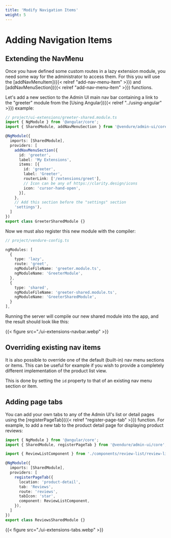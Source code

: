 ```yaml
---
title: 'Modify Navigation Items'
weight: 5
---
```


# Adding Navigation Items

## Extending the NavMenu

Once you have defined some custom routes in a lazy extension module, you need some way for the administrator to access them. For this you will use the [addNavMenuItem]({{< relref "add-nav-menu-item" >}}) and [addNavMenuSection]({{< relref "add-nav-menu-item" >}}) functions.

Let's add a new section to the Admin UI main nav bar containing a link to the "greeter" module from the [Using Angular]({{< relref "../using-angular" >}}) example:

```TypeScript
// project/ui-extensions/greeter-shared.module.ts
import { NgModule } from '@angular/core';
import { SharedModule, addNavMenuSection } from '@vendure/admin-ui/core';

@NgModule({
  imports: [SharedModule],
  providers: [
    addNavMenuSection({
      id: 'greeter',
      label: 'My Extensions',
      items: [{
        id: 'greeter',
        label: 'Greeter',
        routerLink: ['/extensions/greet'],
        // Icon can be any of https://clarity.design/icons
        icon: 'cursor-hand-open',
      }],
    },
    // Add this section before the "settings" section
    'settings'),
  ]
})
export class GreeterSharedModule {}
```

Now we must also register this new module with the compiler:

```TypeScript
// project/vendure-config.ts

ngModules: [
  {
    type: 'lazy',
    route: 'greet',
    ngModuleFileName: 'greeter.module.ts',
    ngModuleName: 'GreeterModule',
  },
  {
    type: 'shared',
    ngModuleFileName: 'greeter-shared.module.ts',
    ngModuleName: 'GreeterSharedModule',
  }
],
```

Running the server will compile our new shared module into the app, and the result should look like this:

{{< figure src="./ui-extensions-navbar.webp" >}}

## Overriding existing nav items

It is also possible to override one of the default (built-in) nav menu sections or items. This can be useful for example if you wish to provide a completely different implementation of the product list view.

This is done by setting the `id` property to that of an existing nav menu section or item.

## Adding page tabs

You can add your own tabs to any of the Admin UI's list or detail pages using the [registerPageTab]({{< relref "register-page-tab" >}}) function. For example, to add a new tab to the product detail page for displaying product reviews:

```TypeScript
import { NgModule } from '@angular/core';
import { SharedModule, registerPageTab } from '@vendure/admin-ui/core';

import { ReviewListComponent } from './components/review-list/review-list.component';

@NgModule({
  imports: [SharedModule],
  providers: [
    registerPageTab({
      location: 'product-detail',
      tab: 'Reviews',
      route: 'reviews',
      tabIcon: 'star',
      component: ReviewListComponent,
    }),
  ]
})
export class ReviewsSharedModule {}
```

{{< figure src="./ui-extensions-tabs.webp" >}}

